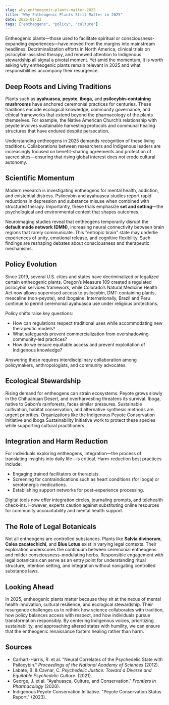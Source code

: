 ```yaml
---
slug: why-entheogenic-plants-matter-2025
title: "Why Entheogenic Plants Still Matter in 2025"
date: 2025-01-23
tags: ["entheogens", "policy", "culture"]
---
```


Entheogenic plants—those used to facilitate spiritual or consciousness-expanding experiences—have moved from the margins into mainstream headlines. Decriminalization efforts in North America, clinical trials on psilocybin-assisted therapy, and renewed attention to Indigenous stewardship all signal a pivotal moment. Yet amid the momentum, it is worth asking why entheogenic plants remain relevant in 2025 and what responsibilities accompany their resurgence.

## Deep Roots and Living Traditions

Plants such as **ayahuasca**, **peyote**, **iboga**, and **psilocybin-containing mushrooms** have anchored ceremonial practices for centuries. These traditions encode ecological knowledge, community governance, and ethical frameworks that extend beyond the pharmacology of the plants themselves. For example, the Native American Church’s relationship with peyote involves sustainable harvesting protocols and communal healing structures that have endured despite persecution.

Understanding entheogens in 2025 demands recognition of these living traditions. Collaborations between researchers and Indigenous leaders are increasingly focused on benefit-sharing agreements and protection of sacred sites—ensuring that rising global interest does not erode cultural autonomy.

## Scientific Momentum

Modern research is investigating entheogens for mental health, addiction, and existential distress. Psilocybin and ayahuasca studies report rapid reductions in depression and substance misuse when combined with structured therapy. Importantly, these trials emphasize **set and setting**—the psychological and environmental context that shapes outcomes.

Neuroimaging studies reveal that entheogens temporarily disrupt the **default mode network (DMN)**, increasing neural connectivity between brain regions that rarely communicate. This "entropic brain" state may underlie experiences of unity, emotional release, and cognitive flexibility. Such findings are reshaping debates about consciousness and therapeutic mechanisms.

## Policy Evolution

Since 2019, several U.S. cities and states have decriminalized or legalized certain entheogenic plants. Oregon’s Measure 109 created a regulated psilocybin services framework, while Colorado’s Natural Medicine Health Act now allows supervised access to psilocybin, DMT-containing plants, mescaline (non-peyote), and ibogaine. Internationally, Brazil and Peru continue to permit ceremonial ayahuasca use under religious protections.

Policy shifts raise key questions:

- How can regulations respect traditional uses while accommodating new therapeutic models?
- What safeguards prevent commercialization from overshadowing community-led practices?
- How do we ensure equitable access and prevent exploitation of Indigenous knowledge?

Answering these requires interdisciplinary collaboration among policymakers, anthropologists, and community advocates.

## Ecological Stewardship

Rising demand for entheogens can strain ecosystems. Peyote grows slowly in the Chihuahuan Desert, and overharvesting threatens its survival. Iboga, native to Gabon’s rainforests, faces similar pressures. Sustainable cultivation, habitat conservation, and alternative synthesis methods are urgent priorities. Organizations like the Indigenous Peyote Conservation Initiative and Iboga Sustainability Initiative work to protect these species while supporting cultural practitioners.

## Integration and Harm Reduction

For individuals exploring entheogens, integration—the process of translating insights into daily life—is critical. Harm-reduction best practices include:

- Engaging trained facilitators or therapists.
- Screening for contraindications such as heart conditions (for iboga) or serotonergic medications.
- Establishing support networks for post-experience processing.

Digital tools now offer integration circles, journaling prompts, and telehealth check-ins. However, experts caution against substituting online resources for community accountability and mental health support.

## The Role of Legal Botanicals

Not all entheogens are controlled substances. Plants like **Salvia divinorum**, **Calea zacatechichi**, and **Blue Lotus** exist in varying legal contexts. Their exploration underscores the continuum between ceremonial entheogens and milder consciousness-modulating herbs. Responsible engagement with legal botanicals can serve as an entry point for understanding ritual structure, intention setting, and integration without navigating controlled substance laws.

## Looking Ahead

In 2025, entheogenic plants matter because they sit at the nexus of mental health innovation, cultural resilience, and ecological stewardship. Their resurgence challenges us to rethink how science collaborates with tradition, how policy balances access with respect, and how individuals pursue transformation responsibly. By centering Indigenous voices, prioritizing sustainability, and approaching altered states with humility, we can ensure that the entheogenic renaissance fosters healing rather than harm.

## Sources

- Carhart-Harris, R. et al. "Neural Correlates of the Psychedelic State with Psilocybin." *Proceedings of the National Academy of Sciences* (2012).
- Labate, B. & Cavnar, C. *Psychedelic Justice: Toward a Diverse and Equitable Psychedelic Culture.* (2021).
- George, J. et al. "Ayahuasca, Culture, and Conservation." *Frontiers in Pharmacology* (2020).
- Indigenous Peyote Conservation Initiative. "Peyote Conservation Status Report." (2023).
